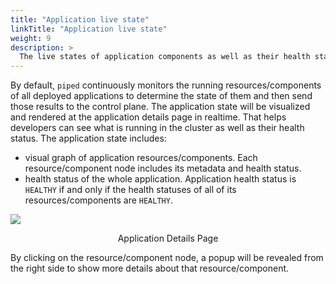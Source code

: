```yaml
---
title: "Application live state"
linkTitle: "Application live state"
weight: 9
description: >
  The live states of application components as well as their health status.
---
```


By default, `piped` continuously monitors the running resources/components of all deployed applications to determine the state of them and then send those results to the control plane. The application state will be visualized and rendered at the application details page in realtime. That helps developers can see what is running in the cluster as well as their health status. The application state includes:
- visual graph of application resources/components. Each resource/component node includes its metadata and health status.
- health status of the whole application. Application health status is `HEALTHY` if and only if the health statuses of all of its resources/components are `HEALTHY`.

![](/images/application-details.png)
<p style="text-align: center;">
Application Details Page
</p>

By clicking on the resource/component node, a popup will be revealed from the right side to show more details about that resource/component.
